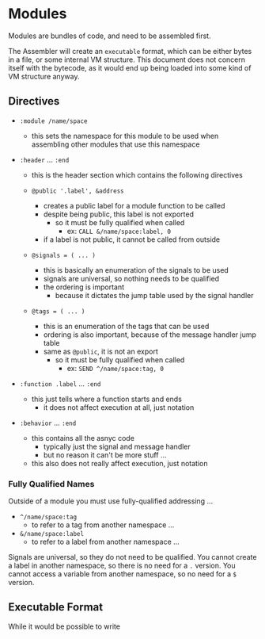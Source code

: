 <!---------------------------------------------------------------------------->
# Modules
<!---------------------------------------------------------------------------->

Modules are bundles of code, and need to be assembled first.

The Assembler will create an `executable` format, which can be either
bytes in a file, or some internal VM structure. This document does not
concern itself with the bytecode, as it would end up being loaded into
some kind of VM structure anyway.

<!---------------------------------------------------------------------------->
## Directives
<!---------------------------------------------------------------------------->

- `:module /name/space`
    - this sets the namespace for this module to be used when assembling
      other modules that use this namespace

- `:header` ... `:end`
    - this is the header section which contains the following directives

    - `@public '.label', &address`
        - creates a public label for a module function to be called
        - despite being public, this label is not exported
            - so it must be fully qualified when called
                - ex: `CALL &/name/space:label, 0`
        - if a label is not public, it cannot be called from outside

    - `@signals = ( ... )`
        - this is basically an enumeration of the signals to be used
        - signals are universal, so nothing needs to be qualified
        - the ordering is important
            - because it dictates the jump table used by the signal handler

    - `@tags = ( ... )`
        - this is an enumeration of the tags that can be used
        - ordering is also important, because of the message handler jump table
        - same as `@public`, it is not an export
            - so it must be fully qualified when called
                - ex: `SEND ^/name/space:tag, 0`

- `:function .label` ... `:end`
    - this just tells where a function starts and ends
        - it does not affect execution at all, just notation

- `:behavior` ... `:end`
    - this contains all the asnyc code
        - typically just the signal and message handler
        - but no reason it can't be more stuff ...
    - this also does not really affect execution, just notation

### Fully Qualified Names

Outside of a module you must use fully-qualified addressing ...

- `^/name/space:tag`
    - to refer to a tag from another namespace ...
- `&/name/space:label`
    - to refer to a label from another namespace ...

Signals are universal, so they do not need to be qualified. You cannot
create a label in another namespace, so there is no need for a `.` version.
You cannot access a variable from another namespace, so no need for a
`$` version.

<!---------------------------------------------------------------------------->
## Executable Format
<!---------------------------------------------------------------------------->

While it would be possible to write









